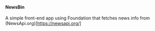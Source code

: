 #### NewsBin

A simple front-end app using Foundation that fetches news info from (NewsApi.org)[https://newsapi.org/]
